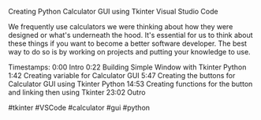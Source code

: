 Creating Python Calculator GUI using Tkinter Visual Studio Code

We frequently use calculators we were thinking about how they were designed or what's underneath the hood. It's essential for us to think about these things if you want to become a better software developer. The best way to do so is by working on projects and putting your knowledge to use.

Timestamps:
0:00 Intro
0:22 Building Simple Window with Tkinter Python
1:42 Creating variable for Calculator GUI
5:47 Creating the buttons for Calculator GUI using Tkinter Python
14:53 Creating functions for the button and linking then using Tkinter
23:02 Outro

#tkinter #VSCode #calculator #gui #python
